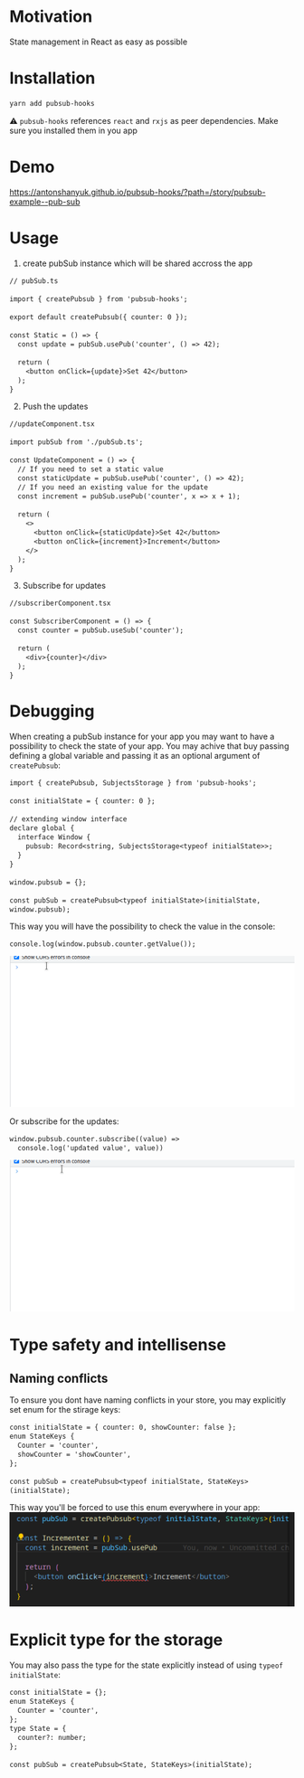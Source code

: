 # Motivation
State management in React as easy as possible

# Installation
```bash
yarn add pubsub-hooks
```
:warning: `pubsub-hooks` references `react` and `rxjs` as peer dependencies. Make sure you installed them in you app

# Demo
https://antonshanyuk.github.io/pubsub-hooks/?path=/story/pubsub-example--pub-sub

# Usage
1. create pubSub instance which will be shared accross the app
```tsx
// pubSub.ts

import { createPubsub } from 'pubsub-hooks';

export default createPubsub({ counter: 0 });

const Static = () => {
  const update = pubSub.usePub('counter', () => 42);

  return (
    <button onClick={update}>Set 42</button>
  );
}
```
2. Push the updates
```tsx
//updateComponent.tsx 

import pubSub from './pubSub.ts';

const UpdateComponent = () => {
  // If you need to set a static value
  const staticUpdate = pubSub.usePub('counter', () => 42);
  // If you need an existing value for the update
  const increment = pubSub.usePub('counter', x => x + 1);

  return (
    <>
      <button onClick={staticUpdate}>Set 42</button>
      <button onClick={increment}>Increment</button>
    </>
  );
}

```
3. Subscribe for updates
```tsx
//subscriberComponent.tsx

const SubscriberComponent = () => {
  const counter = pubSub.useSub('counter');

  return (
    <div>{counter}</div>
  );
}
```
# Debugging

When creating a pubSub instance for your app you may want to have a possibility to check the state of your app. You may achive that buy passing defining a global variable and passing it as an optional argument of `createPubsub`:

```tsx
import { createPubsub, SubjectsStorage } from 'pubsub-hooks';

const initialState = { counter: 0 };

// extending window interface
declare global {
  interface Window {
    pubsub: Record<string, SubjectsStorage<typeof initialState>>;
  }
}

window.pubsub = {};

const pubSub = createPubsub<typeof initialState>(initialState, window.pubsub);
```

This way you will have the possibility to check the value in the console:
```tsx
console.log(window.pubsub.counter.getValue());
```
![Current value animation](readme-images/current_value.gif)

Or subscribe for the updates:
```tsx
window.pubsub.counter.subscribe((value) =>
  console.log('updated value', value))
```
![Current value animation](readme-images/subscribe.gif)

# Type safety and intellisense
## Naming conflicts
To ensure you dont have naming conflicts in your store, you may explicitly set enum for the stirage keys:

```tsx
const initialState = { counter: 0, showCounter: false };
enum StateKeys {
  Counter = 'counter',
  showCounter = 'showCounter',
};

const pubSub = createPubsub<typeof initialState, StateKeys>(initialState);
```
This way you'll be forced to use this enum everywhere in your app:
![Enum animation](readme-images/enum_keys.gif)
# Explicit type for the storage
You may also pass the type for the state explicitly instead of using `typeof initialState`:

```tsx
const initialState = {};
enum StateKeys {
  Counter = 'counter',
};
type State = {
  counter?: number;
};

const pubSub = createPubsub<State, StateKeys>(initialState);
```